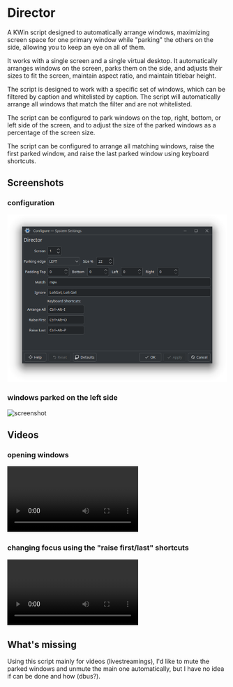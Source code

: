 # Director

A KWin script designed to automatically arrange windows, maximizing screen space for one primary window while "parking" the others on the side, allowing you to keep an eye on all of them.

It works with a single screen and a single virtual desktop. It automatically arranges windows on the screen, parks them on the side, and adjusts their sizes to fit the screen, maintain aspect ratio, and maintain titlebar height.

The script is designed to work with a specific set of windows, which can be filtered by caption and whitelisted by caption. The script will automatically arrange all windows that match the filter and are not whitelisted.

The script can be configured to park windows on the top, right, bottom, or left side of the screen, and to adjust the size of the parked windows as a percentage of the screen size.

The script can be configured to arrange all matching windows, raise the first parked window, and raise the last parked window using keyboard shortcuts.

## Screenshots

### configuration

![screenshot](docs/config_ui.png)

### windows parked on the left side

![screenshot](docs/example.png)

## Videos

### opening windows

![Watch the video](docs/opening.mp4)

### changing focus using the "raise first/last" shortcuts

![Watch the video](docs/focusing.mp4)

## What's missing

Using this script mainly for videos (livestreamings), I'd like to mute the parked windows and unmute the main one automatically, but I have no idea if can be done and how (dbus?).
